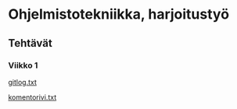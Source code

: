 # Ohjelmistotekniikka, harjoitustyö
## Tehtävät
### Viikko 1
[gitlog.txt](https://github.com/jennavahtera/ot-harjoitustyo/blob/master/laskarit/viikko1/gitlog.txt)

[komentorivi.txt](https://github.com/jennavahtera/ot-harjoitustyo/blob/master/laskarit/viikko1/komentorivi.txt)


